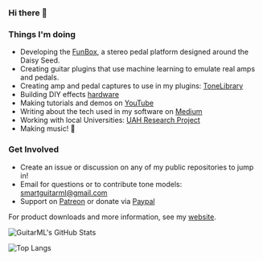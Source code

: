 ### Hi there 👋

### Things I'm doing

- Developing the [FunBox](https://github.com/GuitarML/FunBox), a stereo pedal platform designed around the Daisy Seed.
- Creating guitar plugins that use machine learning to emulate real amps and pedals.
- Creating amp and pedal captures to use in my plugins: [ToneLibrary](https://guitarml.com/tonelibrary/tonelib-pro.html)
- Building DIY effects [hardware](https://github.com/GuitarML/Seed) 
- Making tutorials and demos on [YouTube](https://www.youtube.com/channel/UCs6ZGZKGoxV9JadxESOtx1Q)
- Writing about the tech used in my software on [Medium](https://medium.com/@keyth72)
- Working with local Universities: [UAH Research Project](https://guitarml.com/research.html)
- Making music! :guitar:

### Get Involved
- Create an issue or discussion on any of my public repositories to jump in!
- Email for questions or to contribute tone models: smartguitarml@gmail.com
- Support on [Patreon](https://www.patreon.com/GuitarML) or donate via [Paypal](https://www.paypal.com/donate?business=H22K2S7B7ACMJ&no_recurring=0&item_name=Support+GuitarML&currency_code=USD)

For product downloads and more information, see my [website](https://guitarml.com/).

![GuitarML's GitHub Stats](https://github-readme-stats.vercel.app/api?username=GuitarML&show_icons=true&theme=onedark&count_private=true)

![Top Langs](https://github-readme-stats.vercel.app/api/top-langs/?username=GuitarML&layout=compact&theme=onedark&count_private=true)

<!--
**GuitarML/GuitarML** is a ✨ _special_ ✨ repository because its `README.md` (this file) appears on your GitHub profile.

Here are some ideas to get you started:

- 🔭 I’m currently working on ...
- 🌱 I’m currently learning ...
- 👯 I’m looking to collaborate on ...
- 🤔 I’m looking for help with ...
- 💬 Ask me about ...
- 📫 How to reach me: ...
- 😄 Pronouns: ...
- ⚡ Fun fact: ...
-->
